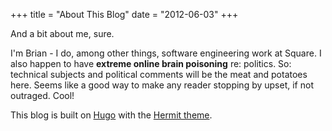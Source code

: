 +++
title = "About This Blog"
date = "2012-06-03"
+++

And a bit about me, sure.

I'm Brian - I do, among other things, software engineering work at Square. I also happen to have **extreme online brain poisoning** re: politics. So: technical subjects and political comments will be the meat and potatoes here. Seems like a good way to make any reader stopping by upset, if not outraged. Cool!

This blog is built on [Hugo](https://github.com/gohugoio) with the [Hermit theme](https://github.com/Track3/hermit). 

